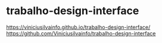 # trabalho-design-interface


https://viniciusilvainfo.github.io/trabalho-design-interface/
https://github.com/Viniciusilvainfo/trabalho-design-interface
